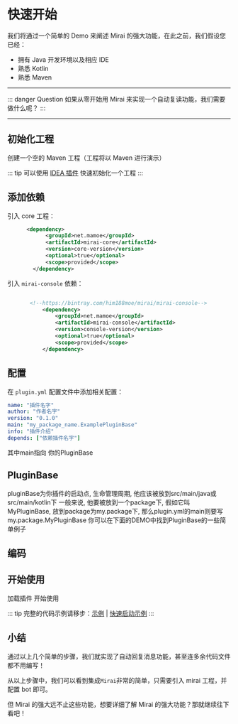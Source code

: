 # 快速开始

我们将通过一个简单的 Demo 来阐述 Mirai 的强大功能，在此之前，我们假设您已经：

- 拥有 Java 开发环境以及相应 IDE
- 熟悉 Kotlin
- 熟悉 Maven

---
 
::: danger Question
如果从零开始用 Mirai 来实现一个自动复读功能，我们需要做什么呢？
:::

---


## 初始化工程

创建一个空的 Maven 工程（工程将以 Maven 进行演示）

::: tip
可以使用 [IDEA 插件](https://github.com/mamoe/mirai-console-intellij) 快速初始化一个工程
:::

## 添加依赖

引入 core 工程：
```xml
      <dependency>
            <groupId>net.mamoe</groupId>
            <artifactId>mirai-core</artifactId>
            <version>core-version</version>
            <optional>true</optional>
            <scope>provided</scope>
        </dependency>
```

引入 `mirai-console` 依赖：
```xml

       <!--https://bintray.com/him188moe/mirai/mirai-console-->
           <dependency>
               <groupId>net.mamoe</groupId>
               <artifactId>mirai-console</artifactId>
               <version>console-version</version>
               <optional>true</optional>
               <scope>provided</scope>
           </dependency>

```

## 配置

在 `plugin.yml` 配置文件中添加相关配置：

```yaml
name: "插件名字"
author: "作者名字"
version: "0.1.0"
main: "my_package_name.ExamplePluginBase"
info: "插件介绍"
depends: ["依赖插件名字"]
```

其中main指向 你的PluginBase
 
## PluginBase
pluginBase为你插件的启动点, 生命管理周期, 他应该被放到src/main/java或src/main/kotlin下
一般来说, 他要被放到一个package下, 假如它叫MyPluginBase, 放到package为my.package下, 那么plugin.yml的main则要写my.package.MyPluginBase
你可以在下面的DEMO中找到PluginBase的一些简单例子


## 编码



## 开始使用

加载插件 开始使用

 


::: tip
完整的代码示例请移步：[示例](https://github.com/plexpt/Mirai-samples/tree/master/Mirai-sample-quickstart) |
 [快速启动示例](https://github.com/plexpt/Mirai-samples/tree/master/Mirai-sample)
:::

## 小结

通过以上几个简单的步骤，我们就实现了自动回复消息功能，甚至连多余代码文件都不用编写！

从以上步骤中，我们可以看到集成`Mirai`非常的简单，只需要引入 mirai 工程，并配置 bot 即可。

但 Mirai 的强大远不止这些功能，想要详细了解 Mirai 的强大功能？那就继续往下看吧！

<script>
export default {
  mounted () {
    var xmlHttp = new XMLHttpRequest()
    xmlHttp.open("GET", "https://img.shields.io/jcenter/v/net.mamoe/mirai-console.json", false)
    xmlHttp.send(null)
    var consoleVersionInfo = JSON.parse(xmlHttp.responseText).value.replace('v', '')
    xmlHttp.open("GET", "https://img.shields.io/jcenter/v/net.mamoe/mirai-core.json", false)
    xmlHttp.send(null)
    var coreVersion = JSON.parse(xmlHttp.responseText).value.replace('v', '')
    var codeNodeList = document.querySelectorAll('code')
    for (var i = 0; i < codeNodeList.length; i++) {
        codeNodeList[i].innerHTML = codeNodeList[i].innerHTML.replace('core-version', coreVersion)
        codeNodeList[i].innerHTML = codeNodeList[i].innerHTML.replace('console-version', consoleVersionInfo)
    }
  }
}
</script>
